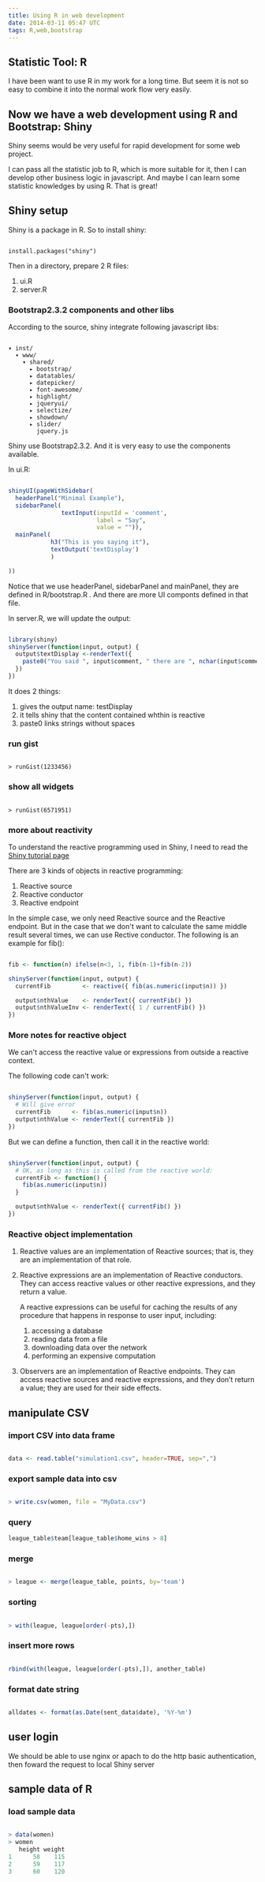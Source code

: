 ```yaml
---
title: Using R in web development
date: 2014-03-11 05:47 UTC
tags: R,web,bootstrap
---
```



## Statistic Tool: R

I have been want to use R in my work for a long time. But seem it is not so
easy to combine it into the normal work flow very easily.

## Now we have a web development using R and Bootstrap: Shiny

Shiny seems would be very useful for rapid development for some web project.

I can pass all the statistic job to R, which is more suitable for it, then
I can develop other business logic in javascript. And maybe I can learn some
statistic knowledges by using R. That is great!

## Shiny setup

Shiny is a package in R. So to install shiny:

```shell

install.packages("shiny")
```

Then in a directory, prepare 2 R files:

1. ui.R
1. server.R

### Bootstrap2.3.2 components and other libs
According to the source, shiny integrate following javascript libs:

```

▾ inst/
  ▾ www/
    ▾ shared/
      ▸ bootstrap/
      ▸ datatables/
      ▸ datepicker/
      ▸ font-awesome/
      ▸ highlight/
      ▸ jqueryui/
      ▸ selectize/
      ▸ showdown/
      ▸ slider/
        jquery.js
```

Shiny use Bootstrap2.3.2. And it is very easy to use the components available.

In ui.R:

```R

shinyUI(pageWithSidebar(
  headerPanel("Minimal Example"),
  sidebarPanel(
               textInput(inputId = 'comment',
                         label = "Say",
                         value = "")),
  mainPanel(
            h3("This is you saying it"),
            textOutput('textDisplay')
            )

))
```

Notice that we use headerPanel, sidebarPanel and mainPanel, they are defined in R/bootstrap.R . And there are more UI componts defined in that file.

In server.R, we will update the output:

```R

library(shiny)
shinyServer(function(input, output) {
  output$textDisplay <-renderText({
    paste0("You said ", input$comment, " there are ", nchar(input$comment), " characters in this.")
  })
})
```
It does 2 things:

1. gives the output name: testDisplay
1. it tells shiny that the content contained whthin is reactive
1. paste0 links strings without spaces

### run gist

```

> runGist(1233456)
```

### show all widgets

```

> runGist(6571951)
```

### more about reactivity

To understand the reactive programming used in Shiny, I need to read the [Shiny
tutorial page](http://rstudio.github.io/shiny/tutorial/#reactivity-overview)

There are 3 kinds of objects in reactive programming:

1. Reactive source
1. Reactive conductor
1. Reactive endpoint

In the simple case, we only need Reactive source and the Reactive endpoint. But
in the case that we don't want to calculate the same middle result several
times, we can use Rective conductor. The following is an example for fib():

```R

fib <- function(n) ifelse(n<3, 1, fib(n-1)+fib(n-2))

shinyServer(function(input, output) {
  currentFib         <- reactive({ fib(as.numeric(input$n)) })

  output$nthValue    <- renderText({ currentFib() })
  output$nthValueInv <- renderText({ 1 / currentFib() })
})

```

### More notes for reactive object
We can't access the reactive value or expressions from outside a reactive
context.

The following code can't work:

```R

shinyServer(function(input, output) {
  # Will give error
  currentFib      <- fib(as.numeric(input$n))
  output$nthValue <- renderText({ currentFib })
})
```

But we can define a function, then call it in the reactive world:

```R

shinyServer(function(input, output) {
  # OK, as long as this is called from the reactive world:
  currentFib <- function() {
    fib(as.numeric(input$n))
  }

  output$nthValue <- renderText({ currentFib() })
})
```

### Reactive object implementation

1. Reactive values are an implementation of Reactive sources; that is, 
 they are an implementation of that role.
1. Reactive expressions are an implementation of Reactive conductors. They can
 access reactive values or other reactive expressions, and they return a value.

    A reactive expressions can be useful for caching the results of any procedure that happens in response to user input, including:
    
    1. accessing a database
    1. reading data from a file
    1. downloading data over the network
    1. performing an expensive computation
1. Observers are an implementation of Reactive endpoints. They can access
 reactive sources and reactive expressions, and they don’t return a value;
 they are used for their side effects.
## manipulate CSV

### import CSV into data frame

```R

data <- read.table("simulation1.csv", header=TRUE, sep=",")
```

### export sample data into csv

```R

> write.csv(women, file = "MyData.csv")

```

### query

```R
league_table$team[league_table$home_wins > 8]
```
### merge

```R

> league <- merge(league_table, points, by='team')
```

### sorting

```R

> with(league, league[order(-pts),])
```

### insert more rows

```R

rbind(with(league, league[order(-pts),]), another_table)
```

### format date string

```R

alldates <- format(as.Date(sent_data$date), '%Y-%m')
```
## user login

We should be able to use nginx or apach to do the http basic authentication,
then foward the request to local Shiny server

## sample data of R

### load sample data

```R

> data(women)
> women
   height weight
1      58    115
2      59    117
3      60    120

```

